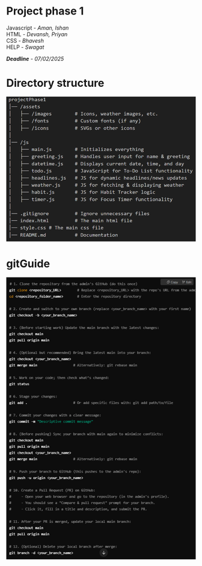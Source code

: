 # Project phase 1
Javascript - *Aman, Ishan* <br>
HTML - *Devansh, Priyan* <br>
CSS - *Bhavesh* <br>
HELP - *Swagat*

***Deadline** - 07/02/2025*

# Directory structure
![Directory Structure](assets/images/directoryStructure.png)

# gitGuide
![gitGuide](assets/images/gitGuide.png)